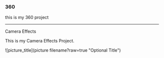 ### 360

<script src="//360.vizor.io/scripts/embed.js" data-vizorurl="//360.vizor.io/embed/v/p97aa" ></script>

this is my 360 project

***

Camera Effects

This is my Camera Effects Project.

![picture_title](picture filename?raw=true "Optional Title")

